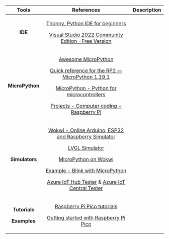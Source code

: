 ﻿|Tools|**References**|**Description**|
| :-: | :-: | :-: |
|<p></p><p>**IDE**</p>|<p>[Thonny, Python IDE for beginners](https://thonny.org/)</p><p>[Visual Studio 2022 Community Edition -Free Version](https://visualstudio.microsoft.com/vs/community/)</p>||
|<p></p><p></p><p>**MicroPython**</p>|<p>[Awesome MicroPython](https://awesome-micropython.com/)</p><p>[Quick reference for the RP2 — MicroPython 1.19.1](https://docs.micropython.org/en/latest/rp2/quickref.html)</p><p>[MicroPython - Python for microcontrollers](https://micropython.org/download/rp2-pico-w/)</p><p>[Projects - Computer coding - Raspberry Pi](https://projects.raspberrypi.org/en/projects/get-started-pico-w/2)</p><p></p>||
|<p></p><p></p><p>**Simulators**</p>|<p>[Wokwi - Online Arduino, ESP32 and Raspberry Simulator](https://wokwi.com/)</p><p>[LVGL Simulator](https://docs.lvgl.io/master/examples.html)</p><p>[MicroPython on Wokwi](https://docs.wokwi.com/guides/micropython)</p><p>[Example - Blink with MicroPython](https://wokwi.com/projects/300504213470839309)</p><p>[Azure IoT Hub Tester](https://www.codeproject.com/articles/1173356/Azure-IoT-Hub-Tester)  &   [Azure IoT Central Tester](https://www.codeproject.com/Articles/5322753/Azure-IoT-Central-Tester)</p>||
|<p></p><p>**Tutorials** </p><p>**Examples**</p>|<p>[Raspberry Pi Pico tutorials](https://www.freva.com/category/tutorials/raspberry-pi-pico/)</p><p>[Getting started with Raspberry Pi Pico](https://projects.raspberrypi.org/en/projects?software%5B%5D=micropython)</p><p></p><p></p><p></p>||



